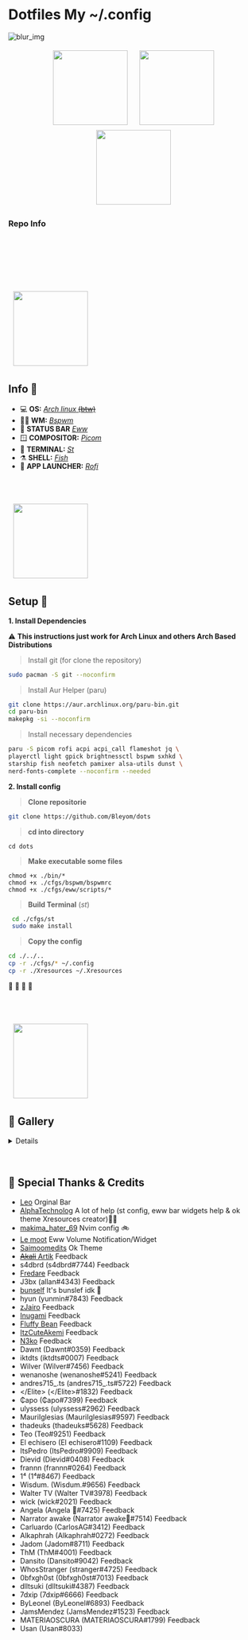 # Dotfiles My ~/.config

![blur_img](https://i.imgur.com/HSSL8DR.png)

<p align="center">
<a href="#info-"><img width="150px" style="padding: 5 10px;" src="https://i.imgur.com/BqgEZFt.png"></a>
<a href="#setup-"><img width="150px" style="padding: 5 10px;" src="https://i.imgur.com/30jbp1p.png"></a>
<a href="#-gallery"><img width="150px" style="padding: 5 10px;" src="https://i.imgur.com/p7PCbLv.png"></a>
  
  
### Repo Info
  
<h1>
  <a href="#--------">
    <img alt="" align="left" src="https://img.shields.io/github/stars/Bleyom/dotfiles?color=c5c8c9&labelColor=0B0F10&style=for-the-badge"/>
  </a>
  <a href="#--------">
    <img alt="" align="right" src="https://badges.pufler.dev/visits/Bleyom/dotfiles?color=c5c8c9&labelColor=0B0F10&style=for-the-badge"/>
  </a>
</h1>
</br>
</br>

</br>
</br>

<a href="#info"><img width="150px" style="padding: 5 10px;" src="https://i.imgur.com/BqgEZFt.png"></a>

## Info 🍬

- 💻 **OS:** [_Arch linux_ ~~(btw)~~](https://archlinux.org)
- 🧑‍🎨 **WM:** [_Bspwm_](https://github.com/baskerville/bspwm)
- 🍫 **STATUS BAR** [_Eww_](https://github.com/elkowar/eww)
- 🪟 **COMPOSITOR:** [_Picom_](https://github.com/yshui/picom)
- 🍉 **TERMINAL:** [_St_](https://st.suckless.org/)
- ⚗️ **SHELL:** [_Fish_](https://fishshell.com/)
- 🎱 **APP LAUNCHER:** [_Rofi_](https://github.com/davatorium/rofi)

</br>
</br>

<a href="#setup"><img width="150px" style="padding: 5 10px;" src="https://i.imgur.com/30jbp1p.png"></a>

## Setup 🔧
<b>1. Install Dependencies</b>

⚠️ **This instructions just work for Arch Linux and others Arch Based Distributions**

> Install git (for clone the repository)
```sh
sudo pacman -S git --noconfirm
```

> Install Aur Helper (paru)
```sh
git clone https://aur.archlinux.org/paru-bin.git
cd paru-bin
makepkg -si --noconfirm
```

> Install necessary dependencies
```sh
paru -S picom rofi acpi acpi_call flameshot jq \
playerctl light gpick brightnessctl bspwm sxhkd \
starship fish neofetch pamixer alsa-utils dunst \
nerd-fonts-complete --noconfirm --needed
```

<b>2. Install config</b>
> **Clone repositorie**
```sh
git clone https://github.com/Bleyom/dots
```

> **cd into directory**
```
cd dots
```
> **Make executable some files**
```
chmod +x ./bin/*
chmod +x ./cfgs/bspwm/bspwmrc
chmod +x ./cfgs/eww/scripts/*
```
 > **Build Terminal** (_st_)
```sh
 cd ./cfgs/st
 sudo make install
 ```
 > **Copy the config**
 ```sh
 cd ./../..
 cp -r ./cfgs/* ~/.config
 cp -r ./Xresources ~/.Xresources
 ```
🎉 🎉 🎉 🎉

</br>
</br>

<a href="#gallery"><img width="150px" style="padding: 5 10px;" src="https://i.imgur.com/p7PCbLv.png"></a>

## 🚙 <b>Gallery</b>

<details>
  <details>
    </br>
    <summary><b>Full rice</b></summary>
<a href="#--------"><img src="https://i.imgur.com/jXCKyWu.png" width="500px"></a> 
   </details>
  <details>
  </br>
  <summary><b>VSCode</b></summary>
<a href="#--------"><img src="https://i.imgur.com/OZ1em7u.png" width="500px"></a> 
  </details>
  </br>
 <details>
  <summary><b>Neofetch Showcase</b></summary>
  <a href="#--------"><img src="https://i.imgur.com/iO8XbcP.png" width="500px"></a> 
 </details>
</details>


  </br>
  </br>
  
## 🥇 Special Thanks & Credits

- [Leo](https://github.com/justleoo) Orginal Bar
- [AlphaTechnolog](https://github.com/AlphaTechnolog) A lot of help (st config, eww bar widgets help & ok theme Xresources creator)🧑‍🚀
- [makima_hater_69](https://github.com/mluna711) Nvim config 🚲
- [Le moot](https://github.com/Vermoot) Eww Volume Notification/Widget
- [Saimoomedits](https://github.com/saimoomedits) Ok Theme
- [~~Akali~~ Artik](https://github.com/AkaliRep) Feedback
- s4dbrd (s4dbrd#7744) Feedback
- [Fredare](https://github.com/fredrare) Feedback
- J3bx (allan#4343) Feedback
- [bunself](https://github.com/bunself) It's bunslef idk 🤝
- hyun (yunmin#7843) Feedback
- [zJairo](https://github.com/zjairo) Feedback
- [Inugami](https://github.com/axelnfs) Feedback
- [Fluffy Bean](https://github.com/Fluffy-Bean) Feedback
- [ItzCuteAkemi](https://github.com/ItzCuteAkemi) Feedback
- [N3ko](https://github.com/N3k0Ch4n) Feedback
- Dawnt (Dawnt#0359) Feedback
- iktdts (iktdts#0007) Feedback
- Wilver (Wilver#7456) Feedback
- wenanoshe (wenanoshe#5241) Feedback
- andres715_.ts (andres715_.ts#5722) Feedback
- </Elite\> (</Elite\>#1832) Feedback
- ₵apo (₵apo#7399) Feedback
- ulyssess (ulyssess#2962) Feedback
- MauriIglesias (MauriIglesias#9597) Feedback
- thadeuks (thadeuks#5628) Feedback
- Teo (Teo#9251) Feedback
- El echisero (El echisero#1109) Feedback
- ItsPedro (ItsPedro#9909) Feedback
- Dievid (Dievid#0408) Feedback
- frannn (frannn#0264) Feedback
- 1⁴ (1⁴#8467) Feedback
- Wisdum. (Wisdum.#9656) Feedback
- Walter TV (Walter TV#3978) Feedback
- wick (wick#2021) Feedback
- Angela (Angela 🍇#7425) Feedback
- Narrator awake (Narrator awake💬#7514) Feedback
- Carluardo (CarlosAG#3412) Feedback
- Alkaphrah (Alkaphrah#0272) Feedback
- Jadom (Jadom#8711) Feedback
- ThM (ThM#4001) Feedback
- Dansito (Dansito#9042) Feedback
- WhosStranger (stranger#4725) Feedback
- 0bfxgh0st (0bfxgh0st#7013) Feedback
- dlltsuki (dlltsuki#4387) Feedback
- 7dxip (7dxip#6666) Feedback
- ByLeonel (ByLeonel#6893) Feedback
- JamsMendez (JamsMendez#1523) Feedback
- MATERIAOSCURA (MATERIAOSCURA#1799) Feedback
- Usan (Usan#8033)
